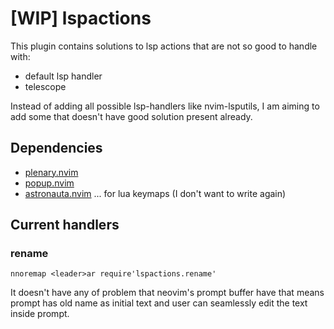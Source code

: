 # [WIP] lspactions

This plugin contains solutions to lsp actions that are not so good to handle
with:
- default lsp handler
- telescope

Instead of adding all possible lsp-handlers like nvim-lsputils, I am aiming
to add some that doesn't have good solution present already.

## Dependencies

- [plenary.nvim](https://github.com/nvim-lua/plenary.nvim)
- [popup.nvim](https://github.com/nvim-lua/popup.nvim)
- [astronauta.nvim](https://github.com/nvim-lua/astronauta.nvim) ... for lua keymaps (I don't want to write again)

## Current handlers

### rename

``nnoremap <leader>ar require'lspactions.rename'``

It doesn't have any of problem that neovim's prompt buffer have that means
prompt has old name as initial text and user can seamlessly edit the text
inside prompt.



